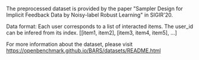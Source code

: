 The preprocessed dataset is provided by the paper "Sampler Design for Implicit Feedback Data
by Noisy-label Robust Learning" in SIGIR'20.

Data format:
Each user corresponds to a list of interacted items. The user_id can be infered from its index.
[[item1, item2], [item3, item4, item5], ...]

For more information about the dataset, please visit https://openbenchmark.github.io/BARS/datasets/README.html

